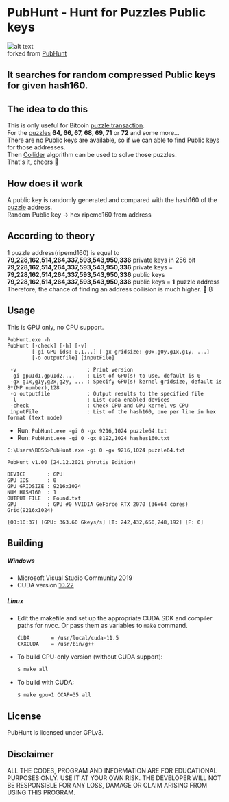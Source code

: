 # PubHunt - Hunt for Puzzles Public keys
![alt text](https://raw.githubusercontent.com/phrutis/LostCoins/main/Others/puzzle.jpg "PubHunt")
</br>forked from [PubHunt](https://github.com/kanhavishva/PubHunt)</br>

## It searches for random compressed Public keys for given hash160.

## The idea to do this
This is only useful for Bitcoin [puzzle transaction](https://www.blockchain.com/btc/tx/08389f34c98c606322740c0be6a7125d9860bb8d5cb182c02f98461e5fa6cd15).</br>
For the [puzzles](https://privatekeys.pw/puzzles/bitcoin-puzzle-tx) **64, 66, 67, 68, 69, 71** or **72** and some more... </br>
There are no Public keys are available, so if we can able to find Public keys for those addresses. </br>
Then [Collider](https://github.com/phrutis/Collider) algorithm can be used to solve those puzzles.</br>
That's it, cheers 🍺 

## How does it work
A public key is randomly generated and compared with the hash160 of the [puzzle](https://privatekeys.pw/puzzles/bitcoin-puzzle-tx) address.</br>
Random Public key -> hex ripemd160 from address

## According to theory 
1 puzzle address(ripemd160) is equal to **79,228,162,514,264,337,593,543,950,336** private keys in 256 bit</br> 
**79,228,162,514,264,337,593,543,950,336** private keys = **79,228,162,514,264,337,593,543,950,336** public keys</br>
**79,228,162,514,264,337,593,543,950,336** public keys = **1** puzzle address</br>
Therefore, the chance of finding an address collision is much higher. &#127870; &#x20BF;

## Usage
This is GPU only, no CPU support. 

```
PubHunt.exe -h
PubHunt [-check] [-h] [-v]
        [-gi GPU ids: 0,1...] [-gx gridsize: g0x,g0y,g1x,g1y, ...]
        [-o outputfile] [inputFile]

 -v                       : Print version
 -gi gpuId1,gpuId2,...    : List of GPU(s) to use, default is 0
 -gx g1x,g1y,g2x,g2y, ... : Specify GPU(s) kernel gridsize, default is 8*(MP number),128
 -o outputfile            : Output results to the specified file
 -l                       : List cuda enabled devices
 -check                   : Check CPU and GPU kernel vs CPU
 inputFile                : List of the hash160, one per line in hex format (text mode)
```

- Run: ```PubHunt.exe -gi 0 -gx 9216,1024 puzzle64.txt```
- Run: ```PubHunt.exe -gi 0 -gx 8192,1024 hashes160.txt```

```
C:\Users\BOSS>PubHunt.exe -gi 0 -gx 9216,1024 puzzle64.txt

PubHunt v1.00 (24.12.2021 phrutis Edition)

DEVICE       : GPU
GPU IDS      : 0
GPU GRIDSIZE : 9216x1024
NUM HASH160  : 1
OUTPUT FILE  : Found.txt
GPU          : GPU #0 NVIDIA GeForce RTX 2070 (36x64 cores) Grid(9216x1024)

[00:10:37] [GPU: 363.60 Gkeys/s] [T: 242,432,650,248,192] [F: 0]
```

## Building
##### Windows
- Microsoft Visual Studio Community 2019 
- CUDA version [10.22](https://developer.nvidia.com/cuda-10.2-download-archive?target_os=Windows&target_arch=x86_64&target_version=10&target_type=exenetwork)
##### Linux
 - Edit the makefile and set up the appropriate CUDA SDK and compiler paths for nvcc. Or pass them as variables to `make` command.

    ```make
    CUDA       = /usr/local/cuda-11.5
    CXXCUDA    = /usr/bin/g++
    ```
 - To build CPU-only version (without CUDA support):
    ```sh
    $ make all
    ```
 - To build with CUDA:
    ```sh
    $ make gpu=1 CCAP=35 all
    ```
## License
PubHunt is licensed under GPLv3.

## Disclaimer
ALL THE CODES, PROGRAM AND INFORMATION ARE FOR EDUCATIONAL PURPOSES ONLY. USE IT AT YOUR OWN RISK. THE DEVELOPER WILL NOT BE RESPONSIBLE FOR ANY LOSS, DAMAGE OR CLAIM ARISING FROM USING THIS PROGRAM.

